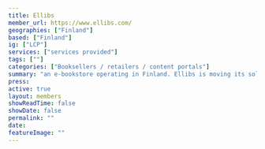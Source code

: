 ```yaml
---
title: Ellibs
member_url: https://www.ellibs.com/
geographies: ["Finland"]
based: ["Finland"]
ig: ["LCP"] 
services: ["services provided"] 
tags: [""]
categories: ["Booksellers / retailers / content portals"]
summary: "an e-bookstore operating in Finland. Ellibs is moving its solution to LCP."
press:
active: true
layout: members
showReadTime: false
showDate: false
permalink: ""
date: 
featureImage: ""
---
```

